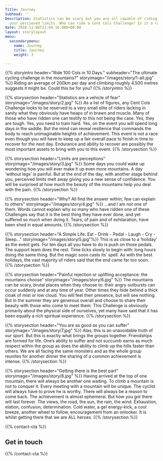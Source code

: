 ```yaml
---
Title: Journey
Subhead: ''
Description: Statistics can be scary but you are all capable of riding further than
  your percieved limits. Who can ride a Cent Cols Challenge? Is it a race?
date: 2018-11-06T21:04:16.000+00:00
layout: storylayout
menu:
  secondarymenu:
    name: Journey
    title: Journey
    weight: 3

---
```

{{% storyintro
  header="Ride 100 Cols in 10 Days."
  subheader="The ultimate cycling challenge in the mountains?"
  storyimage="/images/story/1-alt.jpg" %}}
Riding an average of 200km per day and climbing roughly 4,500 metres suggests it might be. Could this be for you?
{{% /storyintro %}}

{{% storysection header="Statistics are a vehicle of fear" storyimage="/images/story/2.jpg" %}}
As a list of figures, any Cent Cols Challenge looks to be reserved to a very small elite of riders lacking in sanity what they obviously have heaps of in brawn and muscle. Many of those who have ridden one can testify to this not being the case. Yes, they are tough. Yes, you need to train hard. Yes, on the event you will spend long days in the saddle. But the mind can reveal resilience that commands the body to reach unimaginable heights of achievement. This event is not a race even though you will have to keep up a fair overall pace to finish in time to recover for the next day. Endurance and ability to recover are possibly the most important assets to bring with you to this event.
{{% /storysection %}}

{{% storysection header="Limits are perceptions" storyimage="/images/story/3.jpg" %}}
Some days you could wake up wondering how you will ever make it up even more mountains. A day ‘without legs’ is painful. But at the end of the day, with another stage behind you, perceived limits melt away giving you a new sense of confidence. You will be surprised at how much the beauty of the mountains help you deal with the pain.
{{% /storysection %}}

{{% storysection header="Why? All find the answer within; few can explain to others" storyimage="/images/story/4.jpg" %}}
…and I am not one of them. Words cannot explain why so many who have ridden one of these Challenges say that it is the best thing they have ever done, and yet suffered so much when doing it. Tears, of pain and of exhilaration, have been shed in equal amounts.
{{% /storysection %}}

{{% storysection header="A Simple Life: Eat - Drink - Pedal - Laugh - Cry - Sleep…" storyimage="/images/story/5.jpg"%}}
This is as close to a ‘holiday’ as the event gets. For ten days all you have to do is push on those pedals. The support team does the rest. Time ticks slowly to begin with: long hours doing the same thing. But the magic soon casts its’ spell. As with the best holidays, the vast majority of riders said that the end came far too soon.
{{% /storysection %}}

{{% storysection header="Painful rejection or uplifting acceptance: the mountains choose" storyimage="/images/story/6.jpg" %}}
The mountains can be scary, brutal places when they choose to: their angry outbursts can occur suddenly and at any time of year. Other times they hide behind a thick cloak of mist or low cloud. You will feel their presence, but will see nothing. But in the summer they are generous overall and choose to share their beauty with those who come to meet them. This Challenge is obviously primarily about the physical side of ourselves, yet many have said that it has been equally a rich spiritual experience.
{{% /storysection %}}

{{% storysection header="You are as good as you can suffer" storyimage="/images/story/7.jpg" %}}
Alas, this is an unavoidable truth of our sport. But this is exactly what brings the groups together. Friendships are formed for life. One’s ability to suffer and not succumb earns as much respect within the group as does the ability to climb up the hills faster than others. We are all facing the same monsters and as the whole group reunites for another dinner the sharing of a common achievement is intense.
{{% /storysection %}}

{{% storysection header="Getting there is the best part" storyimage="/images/story/8.jpg" %}}
Having arrived at the top of one mountain, there will always be another one waiting. To climb a mountain is not to conquer it. Every meeting with a mountain will be unique. The cyclist will always have to prove he is worthy. There will always be a reason to come back. The achievement is almost ephemeral. But how you got there will last forever. The views, the road, the sun, the rain, the wind. Exhaustion, elation, confusion, determination. Cold water, a gel energy-kick, a cool breeze, another wheel to follow, encouragement from an onlooker. It is whilst getting there that we are <span class="caps">ALL</span> heroes.
{{% /storysection %}}

{{% contact-cta %}}
## Get in touch
{{% /contact-cta %}}